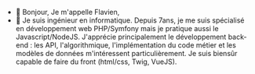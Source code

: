 - 👋 Bonjour, Je m'appelle Flavien,
- 👀 Je suis ingénieur en informatique. Depuis 7ans, je me suis spécialisé en développement web PHP/Symfony mais je pratique aussi le Javascript/NodeJS. J'apprécie principalement le développement back-end : les API, l'algorithmique, l'implémentation du code métier et les modèles de données m'intéressent particulièrement. Je suis biensûr capable de faire du front (html/css, Twig, VueJS).
<!--
- 💞️ Je recherche des missions freelance à plus ou moins court terme : renfort de vos équipes en développement et conception, projets indépendants. Je suis ouvert à des postes à plus long terme selon le projet surtout si celui-ci porte sur l'écologie ou l'économie solciale et solidaire.
- 📫 Retrouvez-moi sur LinkedIn https://www.linkedin.com/in/flavienaudin/
-->

<!---
flavienaudin/flavienaudin is a ✨ special ✨ repository because its `README.md` (this file) appears on your GitHub profile.
You can click the Preview link to take a look at your changes.
--->
